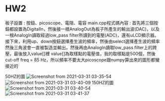 # HW2
板子設置 : 按鈕、picoscope、電阻、電容
main.cpp程式碼內容 : 
  首先將三個按鈕都設置為DigitalIn，然後接一根AnalogOut為板子所產生的輸出波(DAC)，以及一根AnalogIn讀取經過low_pass filter所讀到的電壓(ADC)，還有uLCD顯示器。
  接下來，利用up、down按鈕選擇產生波的頻率，然後由select選擇產生波的頻率
  然後三角波會一直被製造並輸出，然後再由AnalogIn讀取low_pass filter上的跨壓，最後放入value[]裡
  value[]為取樣點的電壓值，我的取樣點是500個，然後cut-off freq = 85 Hz，所以頻率不要太大picoscope跟numpy算出來的圖形都蠻接近的
 
 50HZ的圖
![Screenshot from 2021-03-31 03-35-54](https://user-images.githubusercontent.com/76942544/113131685-1ad2e580-9250-11eb-81a2-7a0209dad931.png)
![Screenshot from 2021-03-31 03-40-09](https://user-images.githubusercontent.com/76942544/113132277-d4ca5180-9250-11eb-8194-28a4ad4ecac6.png)
150HZ的圖
![Screenshot from 2021-03-31 03-40-54](https://user-images.githubusercontent.com/76942544/113132303-dd228c80-9250-11eb-8d54-56b759a85e38.png)
![Screenshot from 2021-03-31 03-41-37](https://user-images.githubusercontent.com/76942544/113132305-ddbb2300-9250-11eb-84a9-52458555e260.png)
